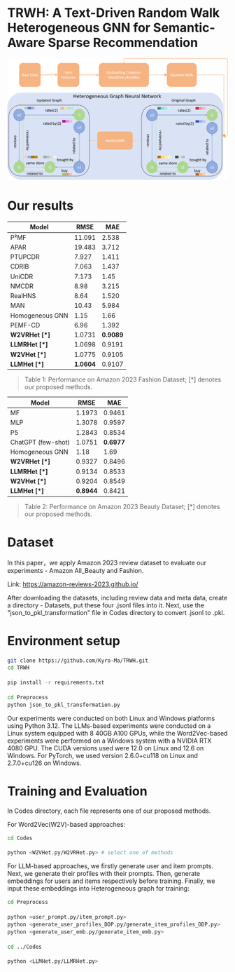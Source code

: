 # TRWH: A Text-Driven Random Walk Heterogeneous GNN for Semantic-Aware Sparse Recommendation

![Mainstructure of TRWH](mainstructure.png)

# Our results

| Model             | RMSE    | MAE    |
|-------------------|---------|--------|
| P²MF              | 11.091  | 2.538  |
| APAR              | 19.483  | 3.712  |
| PTUPCDR           | 7.927   | 1.411  |
| CDRIB             | 7.063   | 1.437  |
| UniCDR            | 7.173   | 1.45   |
| NMCDR             | 8.98    | 3.215  |
| RealHNS           | 8.64    | 1.520  |
| MAN               | 10.43   | 5.984  |
| Homogeneous GNN   | 1.15    | 1.66   |
| PEMF-CD           | 6.96    | 1.392  |
| **W2VRHet [*]**   | 1.0731  | **0.9089** |
| **LLMRHet [*]**   | 1.0698  | 0.9191 |
| **W2VHet [*]**    | 1.0775  | 0.9105 |
| **LLMHet [*]**    | **1.0604** | 0.9107 |

> Table 1: Performance on Amazon 2023 Fashion Dataset; [*] denotes our proposed methods.


| Model              | RMSE    | MAE    |
|--------------------|---------|--------|
| MF                 | 1.1973  | 0.9461 |
| MLP                | 1.3078  | 0.9597 |
| P5                 | 1.2843  | 0.8534 |
| ChatGPT (few-shot) | 1.0751  | **0.6977** |
| Homogeneous GNN    | 1.18    | 1.69   |
| **W2VRHet [*]**     | 0.9327  | 0.8496 |
| **LLMRHet [*]**     | 0.9134  | 0.8533 |
| **W2VHet [*]**      | 0.9204  | 0.8549 |
| **LLMHet [*]**      | **0.8944** | 0.8421 |

> Table 2: Performance on Amazon 2023 Beauty Dataset; [*] denotes our proposed methods.

# Dataset
In this paper，we apply Amazon 2023 review dataset to evaluate our experiments - Amazon All_Beauty and Fashion.

Link: https://amazon-reviews-2023.github.io/

After downloading the datasets, including review data and meta data, create a directory - Datasets, put these four .jsonl files into it. Next, use the "json_to_pkl_transformation" file in Codes directory to convert .jsonl to .pkl.

# Environment setup
```bash
git clone https://github.com/Kyro-Ma/TRWH.git
cd TRWH

pip install -r requirements.txt

cd Preprocess
python json_to_pkl_transformation.py
```
Our experiments were conducted on both Linux and Windows platforms using Python 3.12. The LLMs-based experiments were conducted on a Linux system equipped with 8 40GB A100 GPUs, while the Word2Vec-based experiments were performed on a Windows system with a NVIDIA RTX 4080 GPU. The CUDA versions used were 12.0 on Linux and 12.6 on Windows. For PyTorch, we used version 2.6.0+cu118 on Linux and 2.7.0+cu126 on Windows.

# Training and Evaluation
In Codes directory, each file represents one of our proposed methods. 

For Word2Vec(W2V)-based approaches:
```bash
cd Codes

python <W2VHet.py/W2VRHet.py> # select one of methods
```

For LLM-based approaches, we firstly generate user and item prompts. Next, we generate their profiles with their prompts. Then, generate embeddings for users and items respectively before training. Finally, we input these embeddings into Heterogeneous graph for training:
```bash
cd Preprocess

python <user_prompt.py/item_prompt.py>
python <generate_user_profiles_DDP.py/generate_item_profiles_DDP.py>
python <generate_user_emb.py/generate_item_emb.py>

cd ../Codes

python <LLMHet.py/LLMRHet.py>
```


